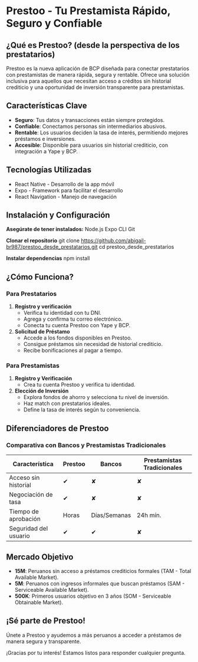 # Prestoo - Tu Prestamista Rápido, Seguro y Confiable

## ¿Qué es Prestoo? (desde la perspectiva de los prestatarios)
Prestoo es la nueva aplicación de BCP diseñada para conectar prestatarios con prestamistas de manera rápida, segura y rentable. Ofrece una solución inclusiva para aquellos que necesitan acceso a créditos sin historial crediticio y una oportunidad de inversión transparente para prestamistas.

## Características Clave
- **Seguro**: Tus datos y transacciones están siempre protegidos.
- **Confiable**: Conectamos personas sin intermediarios abusivos.
- **Rentable**: Los usuarios deciden la tasa de interés, permitiendo mejores préstamos e inversiones.
- **Accesible**: Disponible para usuarios sin historial crediticio, con integración a Yape y BCP.


## Tecnologías Utilizadas

- React Native - Desarrollo de la app móvil
- Expo - Framework para facilitar el desarrollo
- React Navigation - Manejo de navegación

## Instalación y Configuración

**Asegúrate de tener instalados:**
Node.js
Expo CLI
Git

**Clonar el repositorio**
git clone https://github.com/abigail-br987/prestoo_desde_prestatarios.git
cd prestoo_desde_prestatarios

**Instalar dependencias**
npm install  


## ¿Cómo Funciona?
### Para Prestatarios
1. **Registro y verificación**
   - Verifica tu identidad con tu DNI.
   - Agrega y confirma tu correo electrónico.
   - Conecta tu cuenta Prestoo con Yape y BCP.
2. **Solicitud de Préstamo**
   - Accede a los fondos disponibles en Prestoo.
   - Consigue préstamos sin necesidad de historial crediticio.
   - Recibe bonificaciones al pagar a tiempo.

### Para Prestamistas
1. **Registro y Verificación**
   - Crea tu cuenta Prestoo y verifica tu identidad.
2. **Elección de Inversión**
   - Explora fondos de ahorro y selecciona tu nivel de inversión.
   - Haz match con prestatarios ideales.
   - Define la tasa de interés según tu conveniencia.

## Diferenciadores de Prestoo
### Comparativa con Bancos y Prestamistas Tradicionales
| Característica        | Prestoo | Bancos | Prestamistas Tradicionales |
|------------------------|---------|--------|---------------------------|
| Acceso sin historial  | ✔      | ✘     | ✘                        |
| Negociación de tasa   | ✔      | ✘     | ✘                        |
| Tiempo de aprobación  | Horas   | Días/Semanas | 24h mín. |
| Seguridad del usuario | ✔      | ✔     | ✘                        |

## Mercado Objetivo
- **15M**: Peruanos sin acceso a préstamos crediticios formales (TAM - Total Available Market).
- **5M**: Peruanos con ingresos informales que buscan préstamos (SAM - Serviceable Available Market).
- **500K**: Primeros usuarios objetivo en 3 años (SOM - Serviceable Obtainable Market).

## ¡Sé parte de Prestoo!
Únete a Prestoo y ayudemos a más peruanos a acceder a préstamos de manera segura y transparente.

¡Gracias por tu interés! Estamos listos para responder cualquier pregunta.

